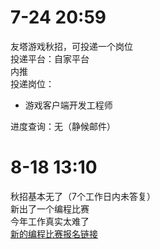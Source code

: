 # 7-24 20:59
友塔游戏秋招，可投递一个岗位  
投递平台：自家平台  
内推  
投递岗位：
+ 游戏客户端开发工程师  

进度查询：无（静候邮件）

# 8-18 13:10
秋招基本无了（7个工作日内未答复）  
新出了一个编程比赛  
今年工作真实太难了  
[新的编程比赛报名链接](https://mp.weixin.qq.com/s/N_uib5UXH-nKBwaDqSLO-A)